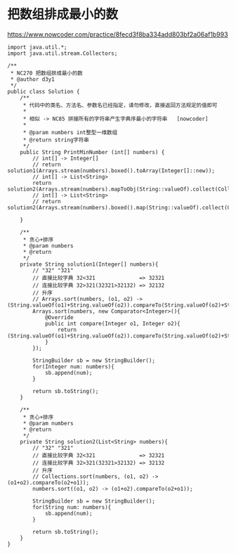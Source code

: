 # 把数组排成最小的数
https://www.nowcoder.com/practice/8fecd3f8ba334add803bf2a06af1b993

    import java.util.*;
    import java.util.stream.Collectors;
    
    /**
     * NC270 把数组排成最小的数
     * @author d3y1
     */
    public class Solution {
        /**
         * 代码中的类名、方法名、参数名已经指定，请勿修改，直接返回方法规定的值即可
         *
         * 相似 -> NC85 拼接所有的字符串产生字典序最小的字符串   [nowcoder]
         *
         * @param numbers int整型一维数组
         * @return string字符串
         */
        public String PrintMinNumber (int[] numbers) {
            // int[] -> Integer[]
            // return solution1(Arrays.stream(numbers).boxed().toArray(Integer[]::new));
            // int[] -> List<String>
            return solution2(Arrays.stream(numbers).mapToObj(String::valueOf).collect(Collectors.toList()));
            // int[] -> List<String>
            // return solution2(Arrays.stream(numbers).boxed().map(String::valueOf).collect(Collectors.toList()));
    
        }
    
        /**
         * 贪心+排序
         * @param numbers
         * @return
         */
        private String solution1(Integer[] numbers){
            // "32" "321"
            // 直接比较字典 32<321              => 32321
            // 连接比较字典 32>321(32321>32132) => 32132
            // 升序
            // Arrays.sort(numbers, (o1, o2) -> (String.valueOf(o1)+String.valueOf(o2)).compareTo(String.valueOf(o2)+String.valueOf(o1)));
            Arrays.sort(numbers, new Comparator<Integer>(){
                @Override
                public int compare(Integer o1, Integer o2){
                    return (String.valueOf(o1)+String.valueOf(o2)).compareTo(String.valueOf(o2)+String.valueOf(o1));
                }
            });
    
            StringBuilder sb = new StringBuilder();
            for(Integer num: numbers){
                sb.append(num);
            }
    
            return sb.toString();
        }
    
        /**
         * 贪心+排序
         * @param numbers
         * @return
         */
        private String solution2(List<String> numbers){
            // "32" "321"
            // 直接比较字典 32<321              => 32321
            // 连接比较字典 32>321(32321>32132) => 32132
            // 升序
            // Collections.sort(numbers, (o1, o2) -> (o1+o2).compareTo(o2+o1));
            numbers.sort((o1, o2) -> (o1+o2).compareTo(o2+o1));
    
            StringBuilder sb = new StringBuilder();
            for(String num: numbers){
                sb.append(num);
            }
    
            return sb.toString();
        }
    }
    

